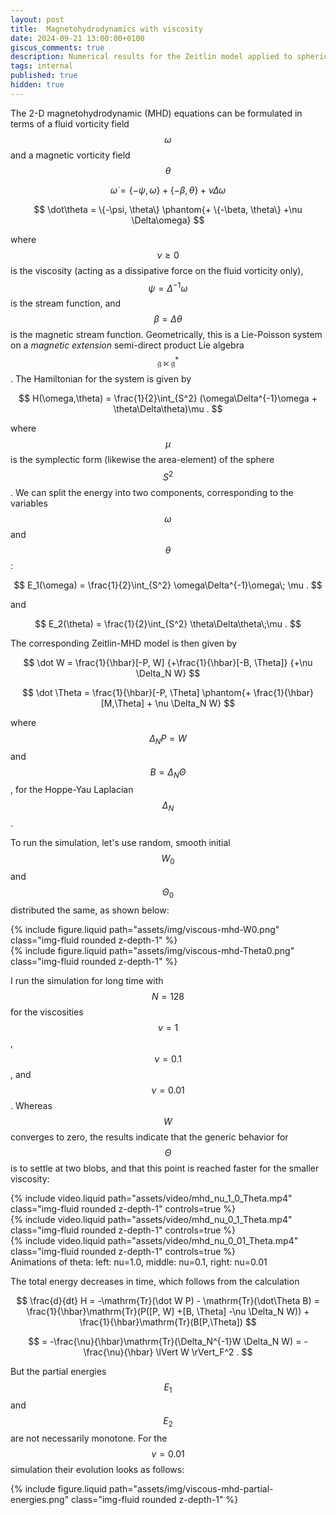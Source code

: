 ```yaml
---
layout: post
title:  Magnetohydrodynamics with viscosity
date: 2024-09-21 13:00:00+0100
giscus_comments: true
description: Numerical results for the Zeitlin model applied to spherical MHD with viscosity
tags: internal
published: true
hidden: true
---
```

The 2-D magnetohydrodynamic (MHD) equations can be formulated in terms of a fluid vorticity field $$\omega$$ and a magnetic vorticity field $$\theta$$

$$
    \dot\omega = \{-\psi, \omega\} + \{-\beta, \theta\} +\nu \Delta\omega
$$

$$
    \dot\theta = \{-\psi, \theta\} \phantom{+ \{-\beta, \theta\} +\nu \Delta\omega}
$$

where $$\nu \geq 0$$ is the viscosity (acting as a dissipative force on the fluid vorticity only), $$\psi = \Delta^{-1}\omega$$ is the stream function, and $$\beta = \Delta\theta$$ is the magnetic stream function.
Geometrically, this is a Lie-Poisson system on a *magnetic extension* semi-direct product Lie algebra $$\mathfrak{g}\ltimes\mathfrak{g}^*$$.
The Hamiltonian for the system is given by

$$
    H(\omega,\theta) = \frac{1}{2}\int_{S^2} (\omega\Delta^{-1}\omega + \theta\Delta\theta)\mu .
$$

where $$\mu$$ is the symplectic form (likewise the area-element) of the sphere $$S^2$$.
We can split the energy into two components, corresponding to the variables $$\omega$$ and $$\theta$$:

$$
    E_1(\omega) = \frac{1}{2}\int_{S^2} \omega\Delta^{-1}\omega\; \mu .
$$

and

$$
    E_2(\theta) = \frac{1}{2}\int_{S^2} \theta\Delta\theta\;\mu .
$$

The corresponding Zeitlin-MHD model is then given by

$$
    \dot W = \frac{1}{\hbar}[-P, W] {+\frac{1}{\hbar}[-B, \Theta]} {+\nu \Delta_N W}
$$

$$
    \dot \Theta = \frac{1}{\hbar}[-P, \Theta] \phantom{+ \frac{1}{\hbar}[M,\Theta] + \nu \Delta_N W}
$$

where $$\Delta_N P = W$$ and $$B = \Delta_N \Theta$$, for the Hoppe-Yau Laplacian $$\Delta_N$$.

To run the simulation, let's use random, smooth initial $$W_0$$ and $$\Theta_0$$ distributed the same, as shown below:

<div class="row mt-3">
    <div class="col-sm mt-3 mt-md-0"> 
        {% include figure.liquid path="assets/img/viscous-mhd-W0.png" class="img-fluid rounded z-depth-1" %} 
    </div>
    <div class="col-sm mt-3 mt-md-0"> 
        {% include figure.liquid path="assets/img/viscous-mhd-Theta0.png" class="img-fluid rounded z-depth-1" %}
    </div>
</div>

I run the simulation for long time with $$N=128$$ for the viscosities $$\nu=1$$, $$\nu = 0.1$$, and $$\nu=0.01$$.
Whereas $$W$$ converges to zero, the results indicate that the generic behavior for $$\Theta$$ is to settle at two blobs, and that this point is reached faster for the smaller viscosity:

<div class="row mt-2">
    <div class="col-sm mt-2">
        {% include video.liquid path="assets/video/mhd_nu_1_0_Theta.mp4" class="img-fluid rounded z-depth-1" controls=true %}
    </div>
    <div class="col-sm mt-2">
        {% include video.liquid path="assets/video/mhd_nu_0_1_Theta.mp4" class="img-fluid rounded z-depth-1" controls=true %}
    </div>
    <div class="col-sm mt-2">
        {% include video.liquid path="assets/video/mhd_nu_0_01_Theta.mp4" class="img-fluid rounded z-depth-1" controls=true %}
    </div>
</div>
<div class="caption">
Animations of theta:
left: nu=1.0,
middle: nu=0.1,
right: nu=0.01
</div>

The total energy decreases in time, which follows from the calculation

$$
    \frac{d}{dt} H = -\mathrm{Tr}(\dot W P) - \mathrm{Tr}(\dot\Theta B)
    = \frac{1}{\hbar}\mathrm{Tr}(P([P, W] +[B, \Theta] -\nu \Delta_N W))  + \frac{1}{\hbar}\mathrm{Tr}(B[P,\Theta])
$$

$$
    = -\frac{\nu}{\hbar}\mathrm{Tr}(\Delta_N^{-1}W \Delta_N W)  = - \frac{\nu}{\hbar} \lVert W \rVert_F^2 .
$$

But the partial energies $$E_1$$ and $$E_2$$ are not necessarily monotone. 
For the $$\nu=0.01$$ simulation their evolution looks as follows:

<div class="row justify-content-center">
    <div class="col-12 col-sm-10"> 
        {% include figure.liquid path="assets/img/viscous-mhd-partial-energies.png" class="img-fluid rounded z-depth-1" %}
    </div>
</div>



